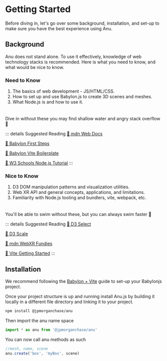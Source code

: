 # Getting Started

Before diving in, let's go over some background, installation, and set-up to make sure you have the best experience using Anu.

## Background

Anu does not stand alone. To use it effectively, knowledge of web technology stacks is recommended. Here is what you need to know, and what would be nice to know.

### Need to Know

 1. The basics of web development - JS/HTML/CSS.
 2. How to set up and use Babylon.js to create 3D scenes and meshes.
 3. What Node.js is and how to use it.

<div class="danger custom-block" style="padding-top: 8px">

Dive in without these you may find shallow water and angry stack overflow :mage:

::: details Suggested Reading
[:link: mdn Web Docs](https://developer.mozilla.org/en-US/docs/Learn)

[:link: Babylon First Steps](https://doc.babylonjs.com/journey/theFirstStep)

[:link: Babylon Vite Boilerplate](https://github.com/paganaye/babylonjs-vite-boilerplate)

[:link: W3 Schools Node.js Tutorial](https://www.w3schools.com/nodejs/default.asp)
:::

</div>



### Nice to Know

1. D3 DOM manipulation patterns and visualization utilities.
2. Web XR API and general concepts, applications, and limitations.
3. Familiarity with Node.js tooling and bundlers, vite, webpack, etc.


<div class="warning custom-block" style="padding-top: 8px">

You'll be able to swim without these, but you can always swim faster :shark:

::: details Suggested Reading
[:link: D3 Select](https://github.com/d3/d3-selection)

[:link: D3 Scale](https://github.com/d3/d3-scale)

[:link: mdn WebXR Fundies](https://developer.mozilla.org/en-US/docs/Web/API/WebXR_Device_API/Fundamentals)

[:link: Vite Getting Started](https://vitejs.dev/guide/)
:::

</div>


## Installation
We recommend following the [Babylon + Vite](https://doc.babylonjs.com/guidedLearning/usingVite) guide to set-up your Babylonjs project.

Once your project structure is up and running install Anu.js by building it locally in a different file directory and linking it to your project. 

```bash
npm install @jpmorganchase/anu
```

Then import the anu name space

```js 
import * as anu from '@jpmorganchase/anu'
```

You can now call anu methods as such

```js
//mesh, name, scene
anu.create('box', 'myBox', scene)
```

